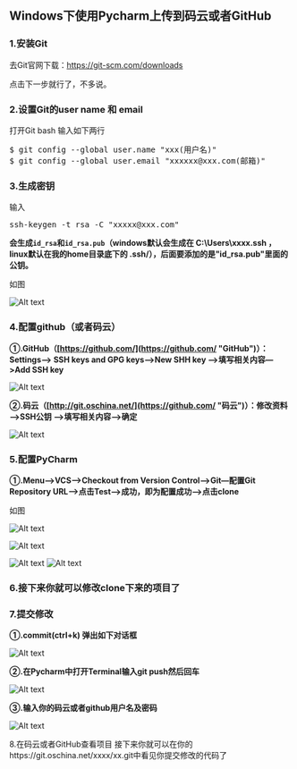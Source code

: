## Windows下使用Pycharm上传到码云或者GitHub

### 1.安装Git

去Git官网下载：https://git-scm.com/downloads

点击下一步就行了，不多说。

### 2.设置Git的user name 和 email

打开Git bash 输入如下两行
<pre>
$ git config --global user.name "xxx(用户名)"
$ git config --global user.email "xxxxxx@xxx.com(邮箱)"
</pre>

### 3.生成密钥

输入 

<pre>ssh-keygen -t rsa -C "xxxxx@xxx.com" </pre>

**会生成```id_rsa```和```id_rsa.pub```（windows默认会生成在 C:\Users\xxxx\.ssh ，linux默认在我的home目录底下的 .ssh/），后面要添加的是"id_rsa.pub"里面的公钥。**

如图

![Alt text](./images/1.png)

### 4.配置github（或者码云）

**①.GitHub（[https://github.com/](https://github.com/ "GitHub")）：Settings—> SSH keys and GPG keys—>New SHH key —>填写相关内容—>Add SSH key**

![Alt text](./images/2.png)

**②.码云（[http://git.oschina.net/](https://github.com/ "码云")）：修改资料—>SSH公钥 —>填写相关内容—>确定**

![Alt text](./images/3.png)


### 5.配置PyCharm

**①.Menu—>VCS—>Checkout from Version Control—>Git—配置Git Repository URL—>点击Test—>成功，即为配置成功—>点击clone**

如图


![Alt text](./images/4.png "第一步")

![Alt text](./images/5.png "第二步")

![Alt text](./images/6.png "第三步") ![Alt text](./images/7.png "第四步")

### 6.接下来你就可以修改clone下来的项目了

### 7.提交修改
**①.commit(ctrl+k) 弹出如下对话框**

![Alt text](./images/8.png "第一步")

**②.在Pycharm中打开Terminal输入git push然后回车**

![Alt text](./images/9.png "第一步")

**③.输入你的码云或者github用户名及密码**

![Alt text](./images/10.png "第一步")


8.在码云或者GitHub查看项目
接下来你就可以在你的https://git.oschina.net/xxxx/xx.git中看见你提交修改的代码了
